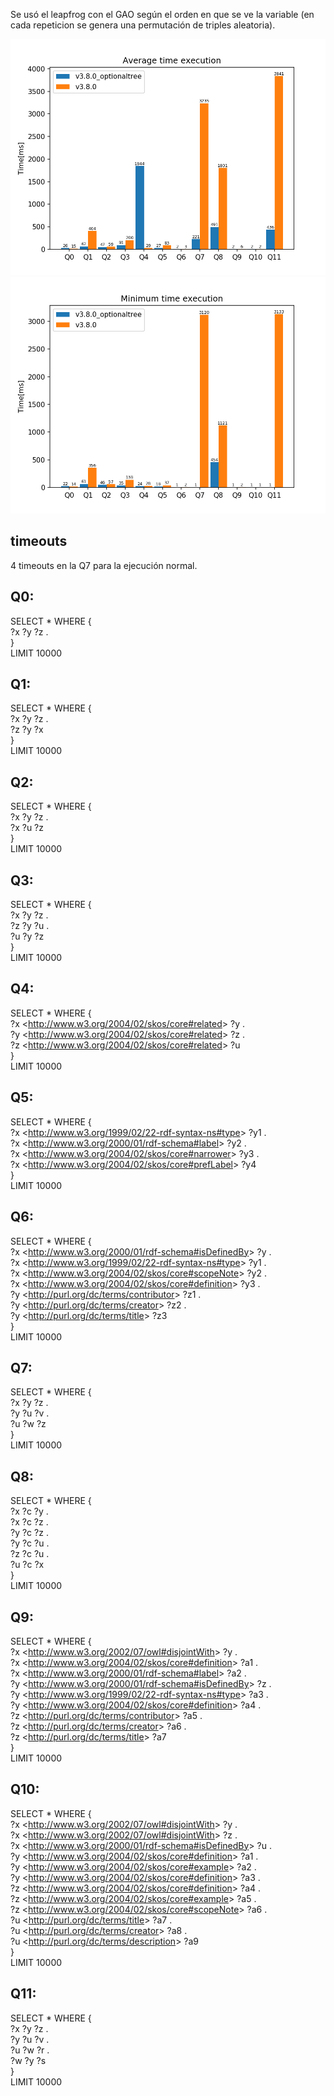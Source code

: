 Se usó el leapfrog con el GAO según el orden en que se ve la variable (en cada repeticion se genera una permutación de triples aleatoria).   

![average](hot/average.png)  
![minimum](hot/min.png) 

## timeouts
4 timeouts en la Q7 para la ejecución normal.
  
## Q0:  
SELECT * WHERE {  
    ?x ?y ?z .  
}  
LIMIT 10000  
  
  
## Q1:  
SELECT * WHERE {  
    ?x ?y ?z .  
	?z ?y ?x  
}  
LIMIT 10000  
  
  
## Q2:  
SELECT * WHERE {  
    ?x ?y ?z .  
	?x ?u ?z  
}  
LIMIT 10000  
  
  
## Q3:  
SELECT * WHERE {  
    ?x ?y ?z .  
    ?z ?y ?u .  
    ?u ?y ?z  
}  
LIMIT 10000  
  
## Q4:  
SELECT * WHERE {  
    ?x <<http://www.w3.org/2004/02/skos/core#related>> ?y .  
    ?y <<http://www.w3.org/2004/02/skos/core#related>> ?z .  
    ?z <<http://www.w3.org/2004/02/skos/core#related>> ?u  
}  
LIMIT 10000  
  
## Q5:  
SELECT * WHERE {  
    ?x <<http://www.w3.org/1999/02/22-rdf-syntax-ns#type>> 	?y1 .  
    ?x <<http://www.w3.org/2000/01/rdf-schema#label>> 		?y2 .  
    ?x <<http://www.w3.org/2004/02/skos/core#narrower>> 		?y3 .  
    ?x <<http://www.w3.org/2004/02/skos/core#prefLabel>> 		?y4  
}  
LIMIT 10000  
  
## Q6:  
SELECT * WHERE {  
    ?x <<http://www.w3.org/2000/01/rdf-schema#isDefinedBy>> 	?y .  
    ?x <<http://www.w3.org/1999/02/22-rdf-syntax-ns#type>> 	?y1 .  
    ?x <<http://www.w3.org/2004/02/skos/core#scopeNote>> 		?y2 .  
    ?x <<http://www.w3.org/2004/02/skos/core#definition>> 	?y3 .  
    ?y <<http://purl.org/dc/terms/contributor>> 				?z1 .  
    ?y <<http://purl.org/dc/terms/creator>> 					?z2 .  
    ?y <<http://purl.org/dc/terms/title>>						?z3  
}  
LIMIT 10000  
  
## Q7:  
SELECT * WHERE {  
    ?x ?y ?z .  
    ?y ?u ?v .  
    ?u ?w ?z  
}  
LIMIT 10000  
  
## Q8:  
SELECT * WHERE {  
    ?x ?c ?y .  
    ?x ?c ?z .  
    ?y ?c ?z .  
    ?y ?c ?u .  
    ?z ?c ?u .  
    ?u ?c ?x  
}  
LIMIT 10000  
  
## Q9:  
SELECT * WHERE {  
    ?x <<http://www.w3.org/2002/07/owl#disjointWith>> 		?y .  
    ?x <<http://www.w3.org/2004/02/skos/core#definition>> 	?a1 .  
    ?x <<http://www.w3.org/2000/01/rdf-schema#label>> 		?a2 .  
    ?y <<http://www.w3.org/2000/01/rdf-schema#isDefinedBy>>   ?z .  
    ?y <<http://www.w3.org/1999/02/22-rdf-syntax-ns#type>> 	?a3 .  
    ?y <<http://www.w3.org/2004/02/skos/core#definition>> 	?a4 .  
    ?z <<http://purl.org/dc/terms/contributor>> 			    ?a5 .  
    ?z <<http://purl.org/dc/terms/creator>> 				    ?a6 .  
    ?z <<http://purl.org/dc/terms/title>> 					?a7  
}  
LIMIT 10000  
  
## Q10:  
SELECT * WHERE {  
    ?x <<http://www.w3.org/2002/07/owl#disjointWith>> 		?y .  
    ?x <<http://www.w3.org/2002/07/owl#disjointWith>> 		?z .  
    ?x <<http://www.w3.org/2000/01/rdf-schema#isDefinedBy>> 	?u .  
    ?y <<http://www.w3.org/2004/02/skos/core#definition>> 	?a1 .  
    ?y <<http://www.w3.org/2004/02/skos/core#example>> 		?a2 .  
    ?y <<http://www.w3.org/2004/02/skos/core#definition>> 	?a3 .  
    ?z <<http://www.w3.org/2004/02/skos/core#definition>> 	?a4 .  
    ?z <<http://www.w3.org/2004/02/skos/core#example>> 		?a5 .  
    ?z <<http://www.w3.org/2004/02/skos/core#scopeNote>> 		?a6 .  
    ?u <<http://purl.org/dc/terms/title>> 					?a7 .  
    ?u <<http://purl.org/dc/terms/creator>> 					?a8 .  
    ?u <<http://purl.org/dc/terms/description>> 				?a9  
}  
LIMIT 10000  
  
## Q11:  
SELECT * WHERE {  
    ?x ?y ?z .  
    ?y ?u ?v .  
    ?u ?w ?r .  
    ?w ?y ?s  
}  
LIMIT 10000  
  
